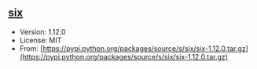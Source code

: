 [six](https://pythonhosted.org/six/)
------

* Version: 1.12.0
* License: MIT
* From: [https://pypi.python.org/packages/source/s/six/six-1.12.0.tar.gz](https://pypi.python.org/packages/source/s/six/six-1.12.0.tar.gz)
